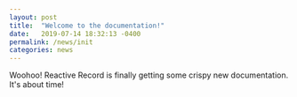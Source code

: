 ```yaml
---
layout: post
title:  "Welcome to the documentation!"
date:   2019-07-14 18:32:13 -0400
permalink: /news/init
categories: news
---
```

Woohoo! Reactive Record is finally getting some crispy new documentation. It's about time!
